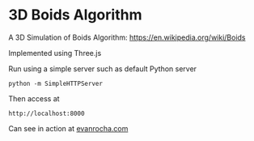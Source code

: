 # 3D Boids Algorithm
A 3D Simulation of Boids Algorithm: https://en.wikipedia.org/wiki/Boids

Implemented using Three.js

Run using a simple server such as default Python server
```
python -m SimpleHTTPServer
```

Then access at
```
http://localhost:8000
```

Can see in action at [evanrocha.com](http://evanrocha.com)
